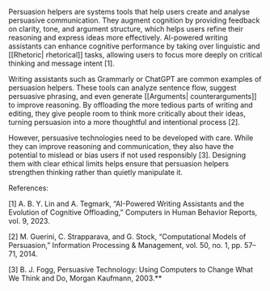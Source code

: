 
Persuasion helpers are systems tools that help users create and analyse persuasive communication. They augment cognition by providing feedback on clarity, tone, and argument structure, which helps users refine their reasoning and express ideas more effectively. AI-powered writing assistants can enhance cognitive performance by taking over linguistic and [[Rhetoric| rhetorical]] tasks, allowing users to focus more deeply on critical thinking and message intent [1].

Writing assistants such as Grammarly or ChatGPT are common examples of persuasion helpers. These tools can analyze sentence flow, suggest persuasive phrasing, and even generate [[Arguments| counterarguments]] to improve reasoning. By offloading the more tedious parts of writing and editing, they give people room to think more critically about their ideas, turning persuasion into a more thoughtful and intentional process [2].

However, persuasive technologies need to be developed with care. While they can improve reasoning and communication, they also have the potential to mislead or bias users if not used responsibly [3]. Designing them with clear ethical limits helps ensure that persuasion helpers strengthen thinking rather than quietly manipulate it.


References:

[1] A. B. Y. Lin and A. Tegmark, “AI-Powered Writing Assistants and the Evolution of Cognitive Offloading,” Computers in Human Behavior Reports, vol. 9, 2023.  

[2] M. Guerini, C. Strapparava, and G. Stock, “Computational Models of Persuasion,” Information Processing & Management, vol. 50, no. 1, pp. 57–71, 2014.  

[3] B. J. Fogg, Persuasive Technology: Using Computers to Change What We Think and Do, Morgan Kaufmann, 2003.**